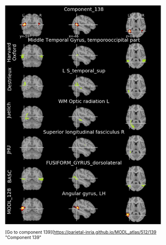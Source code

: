 


![138](preliminary/138.jpg "Component 138")

[Go to component 139](https://parietal-inria.github.io/MODL_atlas/512/139 "Component 139"